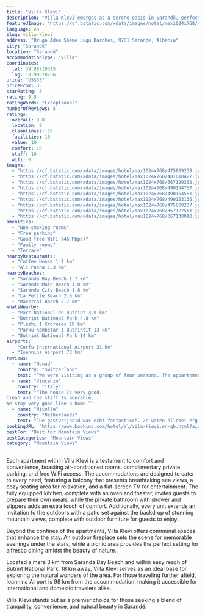 ```yaml
---
title: "Villa Klevi"
description: "Villa Klevi emerges as a serene oasis in Sarandë, perfectly positioned just a short distance from the city's prime beaches, with Saranda City Beach 2."
featuredImage: "https://cf.bstatic.com/xdata/images/hotel/max1024x768/475809238.jpg?k=23f01f7412c1de9ab71b24759765ce0b77b0e27a10c365146eda16a5e5c1bb15&o=&hp=1"
language: en
slug: villa-klevi
address: "Rruga Adem Sheme Lugu Dardhes, 9701 Sarandë, Albania"
city: "Sarandë"
location: "Sarandë"
accommodationType: "villa"
coordinates:
  lat: 39.88719315
  lng: 19.99678756
price: "US$35"
priceFrom: 35
starRating: 3
rating: 9.8
ratingWords: "Exceptional"
numberOfReviews: 5
ratings:
  overall: 9.8
  location: 9
  cleanliness: 10
  facilities: 10
  value: 10
  comfort: 10
  staff: 10
  wifi: 0
images:
  - "https://cf.bstatic.com/xdata/images/hotel/max1024x768/475809238.jpg?k=23f01f7412c1de9ab71b24759765ce0b77b0e27a10c365146eda16a5e5c1bb15&o=&hp=1"
  - "https://cf.bstatic.com/xdata/images/hotel/max1024x768/481010427.jpg?k=c7a32531eb290f2a785090f9a8b8d277a56329f12613f32e8ce25e07a4d2f43c&o=&hp=1"
  - "https://cf.bstatic.com/xdata/images/hotel/max1024x768/367129332.jpg?k=ce20f1cd561e756e9e747ad958a0e93bf0e1a1032a1005b39555ddf1070b7c20&o=&hp=1"
  - "https://cf.bstatic.com/xdata/images/hotel/max1024x768/490154757.jpg?k=39a21e046653751a82b05674ddaa0773ed8f05e4aecc4984f80ec46a022e7e00&o=&hp=1"
  - "https://cf.bstatic.com/xdata/images/hotel/max1024x768/490154581.jpg?k=9ebd0b340325cb1ccea3c0aec70ca2181bfd6c348e8f4e3273ca4d4f20d834bd&o=&hp=1"
  - "https://cf.bstatic.com/xdata/images/hotel/max1024x768/490153135.jpg?k=880c09dd4280da88c0385d1f716a8c1e84a357bff7c618494f2de20b5f365721&o=&hp=1"
  - "https://cf.bstatic.com/xdata/images/hotel/max1024x768/475809237.jpg?k=cf52b3ae74c5c4dba4b45dbd8444f85945276bc6f6517bbe1369c1a68f8b313b&o=&hp=1"
  - "https://cf.bstatic.com/xdata/images/hotel/max1024x768/367127561.jpg?k=bc199325193bc475e8b19f4018ee686d16dc2b4dc6213bc2cd8ac09e0ad12c49&o=&hp=1"
  - "https://cf.bstatic.com/xdata/images/hotel/max1024x768/367130010.jpg?k=9ba2be8c1860266671bbfc4dc3aa142cb518f031618c4d6ef00223dda1a2da2a&o=&hp=1"
amenities:
  - "Non-smoking rooms"
  - "Free parking"
  - "Good free WiFi (46 Mbps)"
  - "Family rooms"
  - "Terrace"
nearbyRestaurants:
  - "Coffee House 1.1 km"
  - "Ali Pasha 1.3 km"
nearbyBeaches:
  - "Saranda Bay Beach 1.7 km"
  - "Sarande Main Beach 1.8 km"
  - "Saranda City Beach 1.8 km"
  - "La Petite Beach 2.6 km"
  - "Maestral Beach 2.7 km"
whatsNearby:
  - "Parc National de Butrint 3.9 km"
  - "Butrint National Park 4.8 km"
  - "Plazhi I Krorezes 10 km"
  - "Parku Kombetar I Butrintit 13 km"
  - "Butrint National Park 14 km"
airports:
  - "Corfu International Airport 31 km"
  - "Ioannina Airport 73 km"
reviews:
  - name: "Nenad"
    country: "Switzerland"
    text: "“We were visiting as a group of four persons. The appartement is very spacious. The hosts are very obliging. One evening we made a BBQ and they have saved our evening bringing us olive oil, fresh cheese, lemons, more beers, raki and spices. this...”"
  - name: "Vincenzo"
    country: "Italy"
    text: "“The house Is very good.
Clean and the staff Is adorable.
We stay very good like a home.”"
  - name: "Nicolle"
    country: "Netherlands"
    text: "“De gastvrijheid was echt fantastisch. Ze waren allebei erg behulpzaam in alle opzichten. Het was een fijne locatie in de stad Saranda. Je ligt rustig in de bergen maar bent toch binnen een halfuur lopen beneden. Wij zijn in de avonden ook veel in...”"
bookingURL: "https://www.booking.com/hotel/al/vila-klevi.en-gb.html?aid=8035640"
bestFor: "Best for Mountain Views"
bestCategories: "Mountain Views"
category: "Mountain Views"
---
```


Each apartment within Villa Klevi is a testament to comfort and convenience, boasting air-conditioned rooms, complimentary private parking, and free WiFi access. The accommodations are designed to cater to every need, featuring a balcony that presents breathtaking sea views, a cozy seating area for relaxation, and a flat-screen TV for entertainment. The fully equipped kitchen, complete with an oven and toaster, invites guests to prepare their own meals, while the private bathroom with shower and slippers adds an extra touch of comfort. Additionally, every unit extends an invitation to the outdoors with a patio set against the backdrop of stunning mountain views, complete with outdoor furniture for guests to enjoy.

Beyond the confines of the apartments, Villa Klevi offers communal spaces that enhance the stay. An outdoor fireplace sets the scene for memorable evenings under the stars, while a picnic area provides the perfect setting for alfresco dining amidst the beauty of nature.

Located a mere 3 km from Saranda Bay Beach and within easy reach of Butrint National Park, 18 km away, Villa Klevi serves as an ideal base for exploring the natural wonders of the area. For those traveling further afield, Ioannina Airport is 98 km from the accommodation, making it accessible for international and domestic travelers alike.

Villa Klevi stands out as a premier choice for those seeking a blend of tranquility, convenience, and natural beauty in Sarandë.
